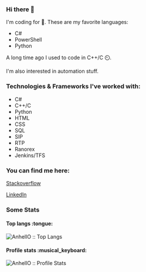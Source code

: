 ### Hi there 👋

I'm coding for 🍔. These are my favorite languages:

- C#
- PowerShell
- Python

A long time ago I used to code in C++/C ⏲️.

I'm also interested in automation stuff.


### Technologies & Frameworks I've worked with:

- C#
- C++/C
- Python
- HTML
- CSS
- SQL
- SIP
- RTP
- Ranorex
- Jenkins/TFS

### You can find me here:

[Stackoverflow](https://stackoverflow.com/users/6270170/moerwald)

[LinkedIn](https://www.linkedin.com/in/andreas-mewald/)


### Some Stats

<h4>Top langs :tongue:</h4>

<p><img src="https://github-readme-stats.vercel.app/api/top-langs/?username=moerwald&langs_count=10&theme=tokyonight&layout=compact" alt="AnhellO :: Top Langs" /></p>

<h4 >Profile stats :musical_keyboard:</h4>

<p><img src="https://github-readme-stats.vercel.app/api?username=moerwald&show_icons=true&theme=synthwave" alt="AnhellO :: Profile Stats" /></p>




<!--
**moerwald/moerwald** is a ✨ _special_ ✨ repository because its `README.md` (this file) appears on your GitHub profile.

Here are some ideas to get you started:

- 🔭 I’m currently working on ...
- 🌱 I’m currently learning ...
- 👯 I’m looking to collaborate on ...
- 🤔 I’m looking for help with ...
- 💬 Ask me about ...
- 📫 How to reach me: ...
- 😄 Pronouns: ...
- ⚡ Fun fact: ...
-->

